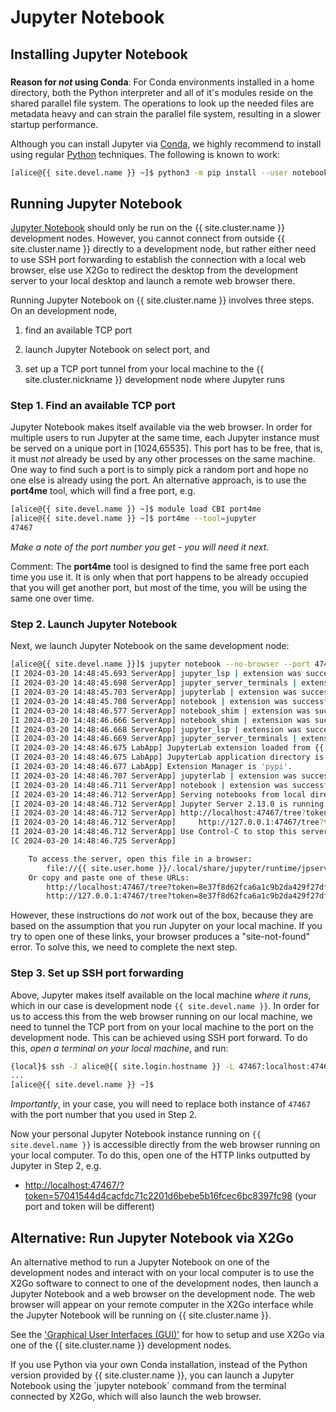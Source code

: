# Jupyter Notebook

## Installing Jupyter Notebook

<div class="alert alert-warning" role="alert" style="margin-top: 3ex" markdown="1">

**Reason for _not_ using Conda**: For Conda environments installed in
a home directory, both the Python interpreter and all of it's modules
reside on the shared parallel file system.  The operations to look up
the needed files are metadata heavy and can strain the parallel file
system, resulting in a slower startup performance.

</div>

Although you can install Jupyter via [Conda], we highly recommend to
install using regular [Python] techniques. The following is known to
work:

```sh
[alice@{{ site.devel.name }} ~]$ python3 -m pip install --user notebook
```

## Running Jupyter Notebook

[Jupyter Notebook] should only be run on the {{ site.cluster.name }}
development nodes. However, you cannot connect from outside
{{ site.cluster.name }} directly to a development node, but rather
either need to use SSH port forwarding to establish the connection
with a local web browser, else use X2Go to redirect the desktop from
the development server to your local desktop and launch a remote web
browser there.

Running Jupyter Notebook on {{ site.cluster.name }} involves three
steps.  On an development node,

1. find an available TCP port

2. launch Jupyter Notebook on select port, and

3. set up a TCP port tunnel from your local machine to the {{
   site.cluster.nickname }} development node where Jupyter runs


### Step 1. Find an available TCP port

Jupyter Notebook makes itself available via the web browser.  In order
for multiple users to run Jupyter at the same time, each Jupyter
instance must be served on a unique port in [1024,65535].  This port
has to be free, that is, it must _not_ already be used by any other
processes on the same machine.  One way to find such a port is to
simply pick a random port and hope no one else is already using the
port.  An alternative approach, is to use the **port4me** tool, which
will find a free port, e.g.

```sh
[alice@{{ site.devel.name }} ~]$ module load CBI port4me
[alice@{{ site.devel.name }} ~]$ port4me --tool=jupyter
47467
```

_Make a note of the port number you get - you will need it next._

Comment: The **port4me** tool is designed to find the same free port
each time you use it. It is only when that port happens to be already
occupied that you will get another port, but most of the time, you
will be using the same one over time.


### Step 2. Launch Jupyter Notebook

Next, we launch Jupyter Notebook on the same development node:

```sh
[alice@{{ site.devel.name }}]$ jupyter notebook --no-browser --port 47467
[I 2024-03-20 14:48:45.693 ServerApp] jupyter_lsp | extension was successfully linked.
[I 2024-03-20 14:48:45.698 ServerApp] jupyter_server_terminals | extension was successfully linked.
[I 2024-03-20 14:48:45.703 ServerApp] jupyterlab | extension was successfully linked.
[I 2024-03-20 14:48:45.708 ServerApp] notebook | extension was successfully linked.
[I 2024-03-20 14:48:46.577 ServerApp] notebook_shim | extension was successfully linked.
[I 2024-03-20 14:48:46.666 ServerApp] notebook_shim | extension was successfully loaded.
[I 2024-03-20 14:48:46.668 ServerApp] jupyter_lsp | extension was successfully loaded.
[I 2024-03-20 14:48:46.669 ServerApp] jupyter_server_terminals | extension was successfully loaded.
[I 2024-03-20 14:48:46.675 LabApp] JupyterLab extension loaded from {{ site.user.home }}/.local/lib/python3.11/site-packages/jupyterlab
[I 2024-03-20 14:48:46.675 LabApp] JupyterLab application directory is {{ site.user.home }}/.local/share/jupyter/lab
[I 2024-03-20 14:48:46.677 LabApp] Extension Manager is 'pypi'.
[I 2024-03-20 14:48:46.707 ServerApp] jupyterlab | extension was successfully loaded.
[I 2024-03-20 14:48:46.711 ServerApp] notebook | extension was successfully loaded.
[I 2024-03-20 14:48:46.712 ServerApp] Serving notebooks from local directory: {{ site.user.home }}
[I 2024-03-20 14:48:46.712 ServerApp] Jupyter Server 2.13.0 is running at:
[I 2024-03-20 14:48:46.712 ServerApp] http://localhost:47467/tree?token=8e37f8d62fca6a1c9b2da429f27df5ebcec706a808c3a8f2
[I 2024-03-20 14:48:46.712 ServerApp]     http://127.0.0.1:47467/tree?token=8e37f8d62fca6a1c9b2da429f27df5ebcec706a808c3a8f2
[I 2024-03-20 14:48:46.712 ServerApp] Use Control-C to stop this server and shut down all kernels (twice to skip confirmation).
[C 2024-03-20 14:48:46.725 ServerApp]

    To access the server, open this file in a browser:
        file://{{ site.user.home }}/.local/share/jupyter/runtime/jpserver-2853162-open.html
    Or copy and paste one of these URLs:
        http://localhost:47467/tree?token=8e37f8d62fca6a1c9b2da429f27df5ebcec706a808c3a8f2
        http://127.0.0.1:47467/tree?token=8e37f8d62fca6a1c9b2da429f27df5ebcec706a808c3a8f2
```

However, these instructions do _not_ work out of the box, because they
are based on the assumption that you run Jupyter on your local
machine.  If you try to open one of these links, your browser produces
a "site-not-found" error.  To solve this, we need to complete the next
step.


### Step 3. Set up SSH port forwarding 

Above, Jupyter makes itself available on the local machine _where it
runs_, which in our case is development node `{{ site.devel.name }}`.
In order for us to access this from the web browser running on our
local machine, we need to tunnel the TCP port from on your local
machine to the port on the development node.  This can be achieved
using SSH port forward. To do this, _open a terminal on your local
machine_, and run:

```sh
{local}$ ssh -J alice@{{ site.login.hostname }} -L 47467:localhost:47467 alice@{{ site.devel.name }}
...
[alice@{{ site.devel.name }} ~]$ 
```

_Importantly_, in your case, you will need to replace both instance of
`47467` with the port number that you used in Step 2.


Now your personal Jupyter Notebook instance running on
`{{ site.devel.name }}` is accessible directly from the web
browser running on your local computer.  To do this, open one of the
HTTP links outputted by Jupyter in Step 2, e.g.
  
 * <http://localhost:47467/?token=57041544d4cacfdc71c2201d6bebe5b16fcec6bc8397fc98> (your port and token will be different)


## Alternative: Run Jupyter Notebook via X2Go

An alternative method to run a Jupyter Notebook on one of the
development nodes and interact with on your local computer is to use
the X2Go software to connect to one of the development nodes, then
launch a Jupyter Notebook and a web browser on the development
node. The web browser will appear on your remote computer in the X2Go
interface while the Jupyter Notebook will be running on
{{ site.cluster.name }}.

See the ['Graphical User Interfaces (GUI)'] for how to setup and use
X2Go via one of the {{ site.cluster.name }} development nodes.


<div class="alert alert-info" role="alert" markdown="1">
If you use Python via your own Conda installation, instead of the
Python version provided by {{ site.cluster.name }}, you can launch a
Jupyter Notebook using the `jupyter notebook` command from the
terminal connected by X2Go, which will also launch the web browser.
</div>



[Jupyter Notebook]: https://jupyter-notebook.readthedocs.io/en/stable/
['Graphical User Interfaces (GUI)']: /hpc/howto/gui-x11fwd.html
[Conda]: /hpc/howto/conda.html
[Python]: /hpc/howto/python.html
